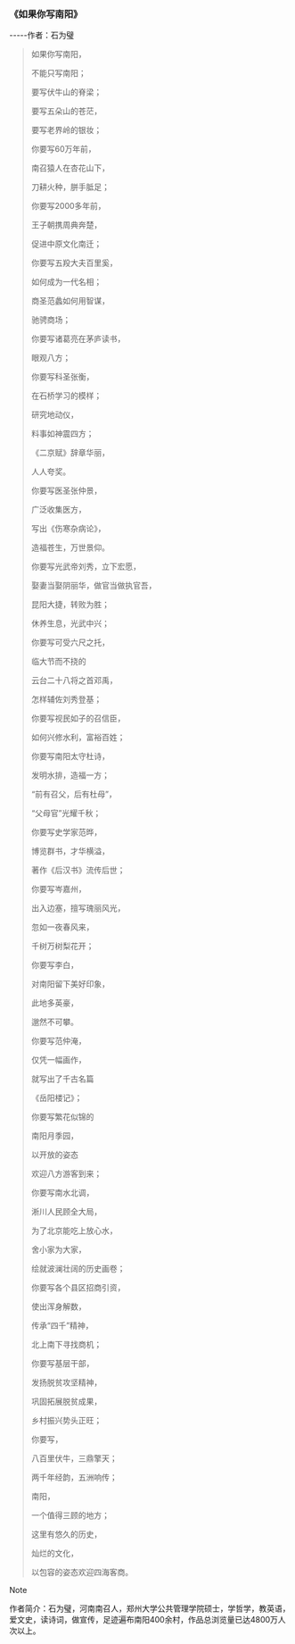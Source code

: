### 《如果你写南阳》

-----作者：石为璧


> 如果你写南阳，
> 
> 不能只写南阳；
> 
> 要写伏牛山的脊梁；
> 
> 要写五朵山的苍茫，
> 
> 要写老界岭的银妆；
> 
> 
> 你要写60万年前，
> 
> 南召猿人在杏花山下，
> 
> 刀耕火种，胼手胝足；
> 
> 你要写2000多年前，
> 
> 王子朝携周典奔楚，
> 
> 促进中原文化南迁；
> 
> 你要写五羖大夫百里奚，
> 
> 如何成为一代名相；
> 
> 商圣范蠡如何用智谋，
> 
> 驰骋商场；
> 
> 你要写诸葛亮在茅庐读书，
> 
> 眼观八方；
> 
> 你要写科圣张衡，
> 
> 在石桥学习的模样；
> 
> 研究地动仪，
> 
> 料事如神震四方；
> 
> 《二京赋》辞章华丽，
> 
> 人人夸奖。
> 
> 
> 你要写医圣张仲景，
> 
> 广泛收集医方，
> 
> 写出《伤寒杂病论》，
> 
> 造福苍生，万世景仰。
> 
> 你要写光武帝刘秀，立下宏愿，
> 
> 娶妻当娶阴丽华，做官当做执官吾，
> 
> 昆阳大捷，转败为胜；
> 
> 休养生息，光武中兴；
> 
> 你要写可受六尺之托，
> 
> 临大节而不挠的
> 
> 云台二十八将之首邓禹，
> 
> 怎样辅佐刘秀登基；
> 
> 你要写视民如子的召信臣，
> 
> 如何兴修水利，富裕百姓；
> 
> 你要写南阳太守杜诗，
> 
> 发明水排，造福一方；
> 
> “前有召父，后有杜母”，
> 
> “父母官”光耀千秋；
> 
> 你要写史学家范晔，
> 
> 博览群书，才华横溢，
> 
> 著作《后汉书》流传后世；
> 
> 你要写岑嘉州，
> 
> 出入边塞，擅写瑰丽风光，
> 
> 忽如一夜春风来，
> 
> 千树万树梨花开；
> 
> 你要写李白，
> 
> 对南阳留下美好印象，
> 
> 此地多英豪，
> 
> 邈然不可攀。
> 
> 你要写范仲淹，
> 
> 仅凭一幅画作，
> 
> 就写出了千古名篇
> 
> 《岳阳楼记》；
> 
> 
> 你要写繁花似锦的
> 
> 南阳月季园，
> 
> 以开放的姿态
> 
> 欢迎八方游客到来；
> 
> 你要写南水北调，
> 
> 淅川人民顾全大局，
> 
> 为了北京能吃上放心水，
> 
> 舍小家为大家，
> 
> 绘就波澜壮阔的历史画卷；
> 
> 
> 你要写各个县区招商引资，
> 
> 使出浑身解数，
> 
> 传承“四千”精神，
> 
> 北上南下寻找商机；
> 
> 你要写基层干部，
> 
> 发扬脱贫攻坚精神，
> 
> 巩固拓展脱贫成果，
> 
> 乡村振兴势头正旺；
> 
> 
> 你要写，
> 
> 八百里伏牛，三鼎擎天；
> 
> 两千年经韵，五洲响传；
> 
> 南阳，
> 
> 一个值得三顾的地方；
> 
> 这里有悠久的历史，
> 
> 灿烂的文化，
> 
> 以包容的姿态欢迎四海客商。

> [!NOTE]
>作者简介：石为璧，河南南召人，郑州大学公共管理学院硕士，学哲学，教英语，爱文史，读诗词，做宣传，足迹遍布南阳400余村，作品总浏览量已达4800万人次以上。